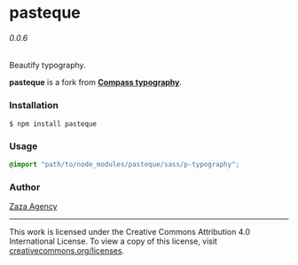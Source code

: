 # pasteque

###### 0.0.6

Beautify typography.

**pasteque** is a fork from [**Compass typography**](https://github.com/Compass/compass/tree/stable/core/stylesheets/compass/typography).

### Installation

```
$ npm install pasteque
```

### Usage

```scss
@import "path/to/node_modules/pasteque/sass/p-typography";
```

### Author

[Zaza Agency](zaza.africa)

---

This work is licensed under the Creative Commons Attribution 4.0 International License.
To view a copy of this license, visit [creativecommons.org/licenses](http://creativecommons.org/licenses/by/4.0/).
